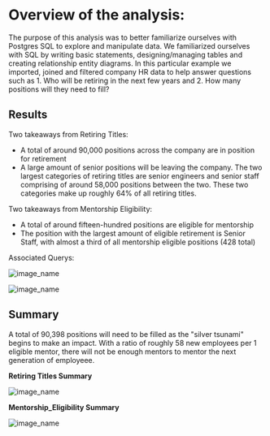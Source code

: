 # Overview of the analysis: 

The purpose of this analysis was to better familiarize ourselves with Postgres SQL to explore and manipulate data. We familiarized ourselves with SQL by writing basic statements, designing/managing tables and creating relationship entity diagrams. In this particular example we imported, joined and filtered company HR data to help answer questions such as 1. Who will be retiring in the next few years and 2. How many positions will they need to fill?

## Results

Two takeaways from Retiring Titles:

* A total of around 90,000 positions across the company are in position for retirement
* A large amount of senior positions will be leaving the company. The two largest categories of retiring titles are senior engineers and senior staff comprising of around 58,000 positions between the two. These two categories make up roughly 64% of all retiring titles.

Two takeaways from Mentorship Eligibility:

* A total of around fifteen-hundred positions are eligible for mentorship
* The position with the largest amount of eligible retirement is Senior Staff, with almost a third of all mentorship eligible positions (428 total)

Associated Querys:

![image_name](https://github.com/niklasax/Pewlett-Hackard-Analysis/blob/main/retiring%20titles%20sql%20query.png)

![image_name](https://github.com/niklasax/Pewlett-Hackard-Analysis/blob/main/Mentorship%20eligibility%20sqlquery.png)

## Summary 

A total of 90,398 positions will need to be filled as the "silver tsunami" begins to make an impact. With a ratio of roughly 58 new employees per 1 eligible mentor, there will not be enough mentors to mentor the next generation of employeee.


**Retiring Titles Summary**

![image_name](https://github.com/niklasax/Pewlett-Hackard-Analysis/blob/main/Unique_titles%20summary.png)

**Mentorship_Eligibility Summary**

![image_name](https://github.com/niklasax/Pewlett-Hackard-Analysis/blob/main/Mentorship_eligibility%20summary.png)


